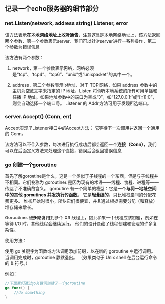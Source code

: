 ## 记录一个echo服务器的细节部分
### net.Listen(network, address string) Listener, error
该方法表示**在本地网络地址上收听通告**，注意这里是本地网络地址上，该方法返回两个参数，第一个参数表示server，我们可以针对server进行一系列操作，第二个参数为错误信息

该方法有两个参数：
1. network，第一个参数表示网络，网络必须是“tcp”、“tcp4”、“tcp6”、“unix”或“unixpacket”的其中一个。

2. address，第二个参数表示ip地址，对于 TCP 网络，如果 address 参数中的主机为空或文字未指定的 IP 地址，Listen 将侦听本地系统的所有可用单播和任播 IP 地址。如果地址参数中的端口为空或“0”，如“127.0.0.1:”或“[::1]:0”，则会自动选择一个端口号。 Listener 的 Addr 方法可用于发现所选端口。

### server.Accept() (Conn, err)
Accept实现了Listener接口中的Accept方法； 它等待下一次调用并返回一个通用的 Conn。

该方法可以不传入参数，每次进行执行成功后都会返回一个**连接（Conn）**，我们可以在后面定义方法来处理这个连接，错误后会返回错误信息

### go 创建一个goroutine
首先了解goroutine是什么，这是一个类似于子线程的一个东西，但是与子线程并不相同。它们被称为 goroutines 是因为现有的术语——线程、协程、进程等——传达了不准确的含义。 goroutine 有一个简单的模型：它是一个**与同一地址空间中的其他 goroutines 并发执行的函数**。 它是**轻量级的**，只比堆栈空间的分配花费更多。 堆栈开始时很小，所以它们很便宜，并且通过根据需要分配（和释放）堆存储来增长。

Goroutines 被**多路复用**到多个 OS 线程上，因此如果一个线程应该阻塞，例如在等待 I/O 时，其他线程会继续运行。 他们的设计隐藏了线程创建和管理的许多复杂性。

使用方法：

使用 go 关键字为函数或方法调用添加前缀，以在新的 goroutine 中运行调用。 当调用完成时，goroutine 静默退出。 （效果类似于 Unix shell 在后台运行命令的 & 符号。）

例如：
```go
//下面我们通过go关键词创建了一个goroutine
go func() {
    //do something
}
```
